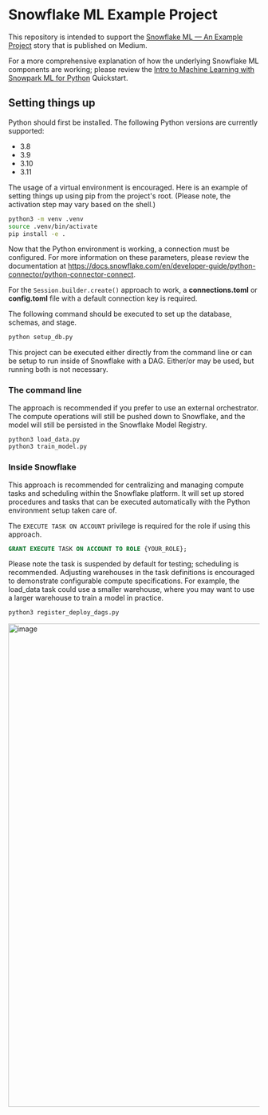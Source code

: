 # Snowflake ML Example Project

This repository is intended to support the [Snowflake ML — An Example Project](https://medium.com/snowflake/snowpark-ml-an-example-project-5627e212520c)
story that is published on Medium.

For a more comprehensive explanation of how the underlying Snowflake ML
components are working; please review the
[Intro to Machine Learning with Snowpark ML for Python](https://quickstarts.snowflake.com/guide/intro_to_machine_learning_with_snowpark_ml_for_python)
Quickstart.

## Setting things up

Python should first be installed. The following Python versions are
currently supported:
- 3.8
- 3.9
- 3.10
- 3.11

The usage of a virtual environment is encouraged. Here is an example of setting
things up using pip from the project's root. (Please note, the activation
step may vary based on the shell.)

```sh
python3 -m venv .venv
source .venv/bin/activate
pip install -e .
```

Now that the Python environment is working, a connection must be configured.
For more information on these parameters, please review the documentation at
https://docs.snowflake.com/en/developer-guide/python-connector/python-connector-connect.

For the `Session.builder.create()` approach to work, a **connections.toml** or
**config.toml** file with a default connection key is required.

The following command should be executed to set up the database, schemas, and stage.
```sh
python setup_db.py
```

This project can be executed either directly from the command line or can be
setup to run inside of Snowflake with a DAG. Either/or may be used, but running
both is not necessary.

### The command line

The approach is recommended if you prefer to use an external orchestrator. The
compute operations will still be pushed down to Snowflake, and the model will
still be persisted in the Snowflake Model Registry.

```sh
python3 load_data.py
python3 train_model.py
```

### Inside Snowflake

This approach is recommended for centralizing and managing compute tasks and
scheduling within the Snowflake platform. It will set up stored procedures and
tasks that can be executed automatically with the Python environment setup
taken care of.

The `EXECUTE TASK ON ACCOUNT` privilege is required for the role if using this
approach.

```sql
GRANT EXECUTE TASK ON ACCOUNT TO ROLE {YOUR_ROLE};
```

Please note the task is suspended by default for testing; scheduling
is recommended. Adjusting warehouses in the task definitions is encouraged to
demonstrate configurable compute specifications. For example, the load_data task
could use a smaller warehouse, where you may want to use a larger warehouse to
train a model in practice.

```sh
python3 register_deploy_dags.py
```

<img width="967" alt="image" src="https://github.com/IndexSeek/snowflake-ml-example-project/assets/50381805/63f47739-4601-46c3-b93e-e3f8c2e6fdeb">
